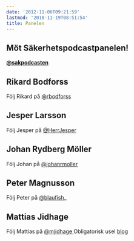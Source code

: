 ```yaml
---
date: '2012-11-06T09:21:59'
lastmod: '2018-11-19T08:51:54'
title: Panelen
---
```

## Möt Säkerhetspodcastpanelen!
[__@sakpodcasten__](https://twitter.com/sakpodcasten) 

## Rikard Bodforss
Följ Rikard på [@rbodforss](http://twitter.com/rbodforss) 

 

## Jesper Larsson
Följ Jesper på [@HerrJesper](https://twitter.com/herrjesper) 

 

## Johan Rydberg Möller
Följ Johan på [@johanrmoller](https://twitter.com/JohanRMoller) [ ](https://twitter.com/JohanWebsec)


 

## Peter Magnusson
Följ Peter på [@blaufish_](https://twitter.com/blaufish_) 

 

## Mattias Jidhage
Följ Mattias på [@mjidhage ](https://twitter.com/mjidhage) Obligatorisk usel [blog](http://blog.jidhage.se/)

